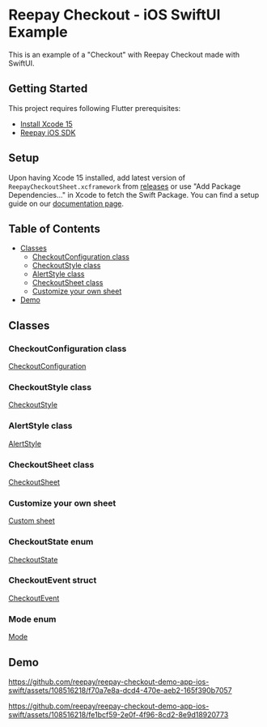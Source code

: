 # Reepay Checkout - iOS SwiftUI Example

This is an example of a "Checkout" with Reepay Checkout made with SwiftUI.

## Getting Started

This project requires following Flutter prerequisites:

- [Install Xcode 15](https://developer.apple.com/xcode/)
- [Reepay iOS SDK](https://github.com/reepay/reepay-ios-spm)

## Setup

Upon having Xcode 15 installed, add latest version of `ReepayCheckoutSheet.xcframework` from [releases](https://github.com/reepay/reepay-ios-spm) or use "Add Package Dependencies..." in Xcode to fetch the Swift Package. You can find a setup guide on our [documentation page](https://optimize-docs.billwerk.com/docs/checkout-sdk-for-ios).

## Table of Contents

- [Classes](#classes)
  - [CheckoutConfiguration class](#checkoutconfiguration-class)
  - [CheckoutStyle class](#checkoutstyle-class)
  - [AlertStyle class](#alertstyle-class)
  - [CheckoutSheet class](#checkoutsheet-class)
  - [Customize your own sheet](#customize-your-own-sheet)
- [Demo](#demo)

## Classes

### CheckoutConfiguration class
[CheckoutConfiguration](https://optimize-docs.billwerk.com/docs/checkoutconfiguration-class)

### CheckoutStyle class
[CheckoutStyle](https://optimize-docs.billwerk.com/docs/checkoutstyle-class)

### AlertStyle class
[AlertStyle](https://optimize-docs.billwerk.com/docs/alertstyle-class)

### CheckoutSheet class
[CheckoutSheet](https://optimize-docs.billwerk.com/docs/checkoutsheet-class)

### Customize your own sheet
[Custom sheet](https://optimize-docs.billwerk.com/docs/create-custom-sheet)

### CheckoutState enum
[CheckoutState](https://optimize-docs.billwerk.com/docs/checkoutstate-enum)

### CheckoutEvent struct
[CheckoutEvent](https://optimize-docs.billwerk.com/docs/checkoutevent-struct)

### Mode enum
[Mode](https://optimize-docs.billwerk.com/docs/mode-enum)

## Demo
https://github.com/reepay/reepay-checkout-demo-app-ios-swift/assets/108516218/f70a7e8a-dcd4-470e-aeb2-165f390b7057

https://github.com/reepay/reepay-checkout-demo-app-ios-swift/assets/108516218/fe1bcf59-2e0f-4f96-8cd2-8e9d18920773

